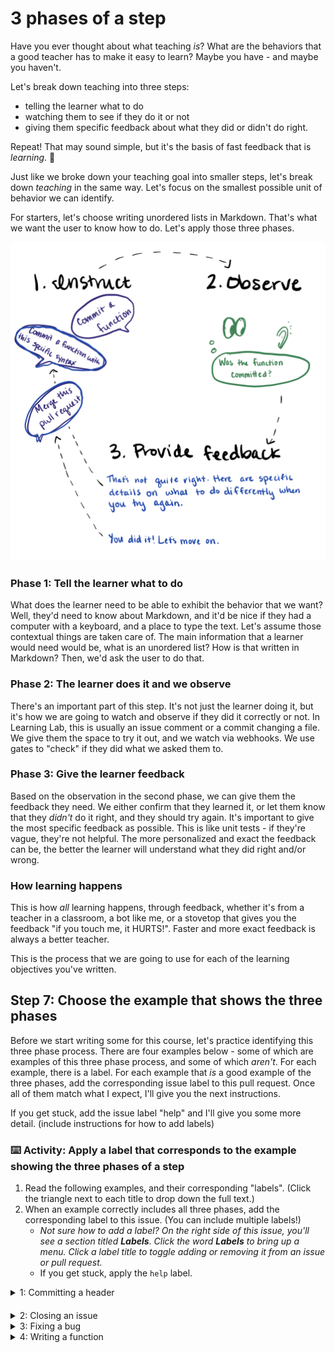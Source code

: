 # 3 phases of a step

Have you ever thought about what teaching _is_? What are the behaviors that a good teacher has to make it easy to learn? Maybe you have - and maybe you haven't.

Let's break down teaching into three steps: 
- telling the learner what to do
- watching them to see if they do it or not
- giving them specific feedback about what they did or didn't do right. 

Repeat! That may sound simple, but it's the basis of fast feedback that is _learning_. :rainbow:

Just like we broke down your teaching goal into smaller steps, let's break down _teaching_ in the same way. Let's focus on the smallest possible unit of behavior we can identify.

For starters, let's choose writing unordered lists in Markdown. That's what we want the user to know how to do. Let's apply those three phases.

![Visual of three phases in circle](./3-phases.png)

### Phase 1: Tell the learner what to do

What does the learner need to be able to exhibit the behavior that we want? Well, they'd need to know about Markdown, and it'd be nice if they had a computer with a keyboard, and a place to type the text. Let's assume those contextual things are taken care of. The main information that a learner would need would be, what is an unordered list? How is that written in Markdown? Then, we'd ask the user to do that.

### Phase 2: The learner does it and we observe

There's an important part of this step. It's not just the learner doing it, but it's how we are going to watch and observe if they did it correctly or not. In Learning Lab, this is usually an issue comment or a commit changing a file. We give them the space to try it out, and we watch via webhooks. We use gates to "check" if they did what we asked them to.

### Phase 3: Give the learner feedback

Based on the observation in the second phase, we can give them the feedback they need. We either confirm that they learned it, or let them know that they _didn't_ do it right, and they should try again. It's important to give the most specific feedback as possible. This is like unit tests - if they're vague, they're not helpful. The more personalized and exact the feedback can be, the better the learner will understand what they did right and/or wrong.

### How learning happens

This is how _all_ learning happens, through feedback, whether it's from a teacher in a classroom, a bot like me, or a stovetop that gives you the feedback "if you touch me, it HURTS!". Faster and more exact feedback is always a better teacher.

This is the process that we are going to use for each of the learning objectives you've written.

## Step 7: Choose the example that shows the three phases

Before we start writing some for this course, let's practice identifying this three phase process. There are four examples below - some of which are examples of this three phase process, and some of which _aren't_. For each example, there is a label. For each example that _is_ a good example of the three phases, add the corresponding issue label to this pull request. Once all of them match what I expect, I'll give you the next instructions.

If you get stuck, add the issue label "help" and I'll give you some more detail. (include instructions for how to add labels)

### :keyboard: Activity: Apply a label that corresponds to the example showing the three phases of a step

1. Read the following examples, and their corresponding "labels". (Click the triangle next to each title to drop down the full text.)
2. When an example correctly includes all three phases, add the corresponding label to this issue. (You can include multiple labels!)
    - _Not sure how to add a label? On the right side of this issue, you'll see a section titled **Labels**. Click the word **Labels** to bring up a menu. Click a label title to toggle adding or removing it from an issue or pull request._
    - If you get stuck, apply the `help` label.

<details>
 <summary>1: Committing a header</summary>
 <br>
 
 - **Phase 1**: We open a pull request for the learner that is adding a blank markdown file. We tell them what headers are, and show them examples of how to write them using markdown syntax. We ask them to commit a change to the file in the pull request adding a header.
 - **Phase 2**: The learner commits and changes the file.
 - **Phase 3**: We accept the learner's commit and move on to the next step.

</details>

#### 



<details>
 <summary>2: Closing an issue</summary>
 <br>
 
 - **Phase 1**: We comment in an existing issue and ask the user to close that issue. We explain what closing an issue means, that issues can be reopened, and give examples of when it's appropriate to close an issue.
 - **Phase 2**: We use the webhook event specifically for closing issues. The learner closes an issue. We use a gate to validate that the correct issue is closed. Using this gate, we determine that the learner closed the wrong issue.
 - **Phase 3**: We reopen the issue that was closed but should have stayed open, and we comment telling the user that they closed the wrong issue. We link to the correct issue.

</details>

<details>
 <summary>3: Fixing a bug
</summary>
 <br>

 - **Phase 1**: We open a pull request for the learner in a repository with tests configured. The learner has already demonstrated the skills needed to understand the tests and the codebase. The pull request introduces a bug and has a failing test. We ask the learner to change the files in that pull request to fix the bug and make the tests pass.
 - **Phase 2**: The learner commits changes. We check using gates that the tests are passing, and that the tests haven't been removed. We see that the tests are passing.
 - **Phase 3**: We merge the pull request for the user and create the next task. We comment in the pull request congratulating them, and link them to their next instructions.

</details>

<details>
 <summary>4: Writing a function</summary>
 <br>

 - **Phase 1**: We are teaching about writing functions, and we give the learner several examples in an issue comment. We ask the learner to write a function.
 - **Phase 2**: We assume the learner will create a branch, make a commit, and open a pull request. Then, we will use a gate to check their function. Because we ask the learner to do this in an issue, the learner is unsure of where to do this. They write a function as a comment in the issue.
 - **Phase 3**: Since we are listening for a commit, and the gate is set to check after that event, there is no feedback triggered when the user comments on the issue.

</details>

